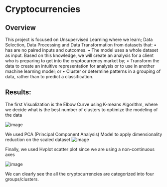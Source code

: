 # Cryptocurrencies

## Overview
This project is focused on Unsupervised Learning where we learn; Data Selection, Data Processing and Data Transformation from datasets that:
•	has are no paired inputs and outcomes.
•	The model uses a whole dataset as input.
Based on this knowledge, we will create an analysis for a client who is preparing to get into the cryptocurrency market by;
•	Transform the data to create an intuitive representation for analysis or to use in another machine learning model; or
•	Cluster or determine patterns in a grouping of data, rather than to predict a classification.
 
## Results:
The first Visualization is the Elbow Curve using K-means Algorithm, where we decide what is the best number of clusters to optimize the modeling of the data

![image](https://user-images.githubusercontent.com/93121665/157001701-e1298022-6811-4e00-b08e-b50e5fdf9c43.png)

We used PCA (Principal Component Analysis) Model to apply dimensionality reduction on the scaled dataset
![image](https://user-images.githubusercontent.com/93121665/157001966-42504863-19fa-467a-893a-81495ed0ae41.png)


Finally, we used Hvplot scatter plot since we are using a non-continuous axes  

![image](https://user-images.githubusercontent.com/93121665/157002131-570f6fae-9586-41e7-b5ba-d50199a43df4.png)

We can clearly see the all the cryptocurrencies are categorized into four groups/clusters. 
